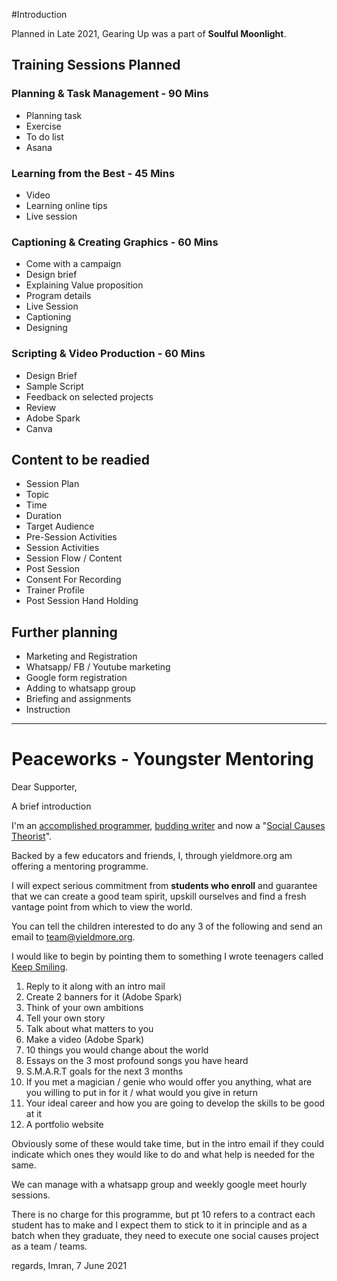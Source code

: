 #Introduction

Planned in Late 2021, Gearing Up was a part of **Soulful Moonlight**.

## Training Sessions Planned

### Planning & Task Management - 90 Mins
 - Planning task
 - Exercise
 - To do list
 - Asana

### Learning from the Best - 45 Mins
 - Video
 - Learning online tips
 - Live session

### Captioning & Creating Graphics - 60 Mins
 - Come with a campaign
 - Design brief
 - Explaining Value proposition
 - Program details
 - Live Session
 - Captioning 
 - Designing

### Scripting & Video Production - 60 Mins
 - Design Brief
 - Sample Script
 - Feedback on selected projects
 - Review
 - Adobe Spark
 - Canva

## Content to be readied

 - Session Plan
 - Topic
 - Time
 - Duration
 - Target Audience
 - Pre-Session Activities
 - Session Activities
 - Session Flow / Content
 - Post Session
 - Consent For Recording
 - Trainer Profile
 - Post Session Hand Holding

## Further planning

 - Marketing and Registration
 - Whatsapp/ FB / Youtube marketing
 - Google form registration
 - Adding to whatsapp group
 - Briefing and assignments
 - Instruction

----

# Peaceworks - Youngster Mentoring

Dear Supporter,

A brief introduction

I'm an [accomplished programmer](https://bitbucket.org/yieldmore/), [budding writer](https://imran.yieldmore.org/) and now a "[Social Causes Theorist](https://www.linkedin.com/in/ianamazi/)".

Backed by a few educators and friends, I, through yieldmore.org am offering a mentoring programme.

I will expect serious commitment from **students who enroll** and guarantee that we can create a good team spirit, upskill ourselves and find a fresh vantage point from which to view the world.

You can tell the children interested to do any 3 of the following and send an email to [team@yieldmore.org](mailto:team@yieldmore.org).

I would like to begin by pointing them to something I wrote teenagers called [Keep Smiling](https://imran.yieldmore.org/keep-smiling/).

1. Reply to it along with an intro mail
2. Create 2 banners for it (Adobe Spark)
3. Think of your own ambitions
4. Tell your own story
5. Talk about what matters to you
6. Make a video (Adobe Spark)
7. 10 things you would change about the world
8. Essays on the 3 most profound songs you have heard
9. S.M.A.R.T goals for the next 3 months
10. If you met a magician / genie who would offer you anything, what are you willing to put in for it / what would you give in return
11. Your ideal career and how you are going to develop the skills to be good at it
12. A portfolio website

Obviously some of these would take time, but in the intro email if they could indicate which ones they would like to do and what help is needed for the same.

We can manage with a whatsapp group and weekly google meet hourly sessions.

There is no charge for this programme, but pt 10 refers to a contract each student has to make and I expect them to stick to it in principle and as a batch when they graduate, they need to execute one social causes project as a team / teams.

regards, Imran, 7 June 2021

